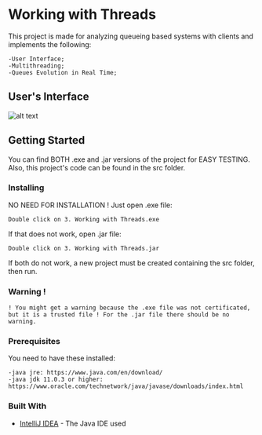 # Working with Threads
This project is made for analyzing queueing based systems with clients and implements the following:
```
-User Interface;
-Multithreading;
-Queues Evolution in Real Time;
```

## User's Interface
![alt text](https://github.com/DanutGavrus/Photos/blob/master/3.%20Working%20with%20Threads.png)

## Getting Started
You can find BOTH .exe and .jar versions of the project for EASY TESTING. Also, this project's code can be found in the src folder.

### Installing
NO NEED FOR INSTALLATION !
Just open .exe file:
```
Double click on 3. Working with Threads.exe
```
If that does not work, open .jar file:
```
Double click on 3. Working with Threads.jar
```
If both do not work, a new project must be created containing the src folder, then run.

### Warning !
```
! You might get a warning because the .exe file was not certificated, but it is a trusted file ! For the .jar file there should be no warning.
```

### Prerequisites
You need to have these installed:
```
-java jre: https://www.java.com/en/download/
-java jdk 11.0.3 or higher: https://www.oracle.com/technetwork/java/javase/downloads/index.html
```

### Built With
* [IntelliJ IDEA](https://www.jetbrains.com/idea/) - The Java IDE used
